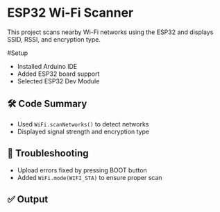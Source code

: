 # ESP32 Wi-Fi Scanner

This project scans nearby Wi-Fi networks using the ESP32 and displays SSID, RSSI, and encryption type.

#Setup
- Installed Arduino IDE
- Added ESP32 board support
- Selected ESP32 Dev Module

## 🛠 Code Summary
- Used `WiFi.scanNetworks()` to detect networks
- Displayed signal strength and encryption type

## 🧪 Troubleshooting
- Upload errors fixed by pressing BOOT button
- Added `WiFi.mode(WIFI_STA)` to ensure proper scan

## ✅ Output
